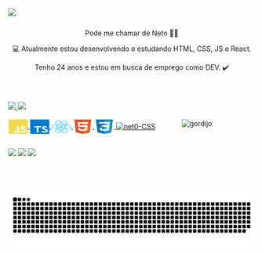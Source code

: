 <h1><img src="https://c.tenor.com/sO7pXz7Bw2MAAAAM/hello-welcome.gif"></h1>

<header>
  <p>Pode me chamar de Neto 👨‍🎓</p>
  <p>💻 Atualmente estou desenvolvendo e estudando HTML, CSS, JS e React.</p>
  <p>Tenho 24 anos e estou em busca de emprego como DEV. ✔️</p>
</header>

<div>
  <a href="https://github.com/rafaballerini">
  <img height="180em" src="https://github-readme-stats.vercel.app/api?username=net0salin4s&show_icons=true&theme=dark&include_all_commits=true&count_private=true"/>
  <img height="180em" src="https://github-readme-stats.vercel.app/api/top-langs/?username=net0salin4s&layout=compact&langs_count=7&theme=dark"/>
</div>

<div style="display: inline_block"><br>
  <img align="center" alt="net0-Js" height="30" width="40" src="https://raw.githubusercontent.com/devicons/devicon/master/icons/javascript/javascript-plain.svg">
  <img align="center" alt="net0-Ts" height="30" width="40" src="https://raw.githubusercontent.com/devicons/devicon/master/icons/typescript/typescript-plain.svg">
  <img align="center" alt="net0-React" height="30" width="40" src="https://raw.githubusercontent.com/devicons/devicon/master/icons/react/react-original.svg">
  <img align="center" alt="net0-HTML" height="30" width="40" src="https://raw.githubusercontent.com/devicons/devicon/master/icons/html5/html5-original.svg">
  <img align="center" alt="net0-CSS" height="30" width="40" src="https://raw.githubusercontent.com/devicons/devicon/master/icons/css3/css3-original.svg">
  <img align="center" alt="net0-CSS" height="30" width="40" src="https://cdn.jsdelivr.net/gh/devicons/devicon/icons/linux/linux-original.svg">
  <img align="right" alt="gordijo" height="150" width="150" src="https://media.giphy.com/media/yr7n0u3qzO9nG/giphy.gifhttps://media.giphy.com/media/yr7n0u3qzO9nG/giphy.gif">
</div>
  
  ##
  
<div> 
  
  <a href="https://instagram.com/net0salinas" target="_blank"><img src="https://img.shields.io/badge/-Instagram-%23E4405F?style=for-the-badge&logo=instagram&logoColor=white" target="_blank"></a>
  <a href = "mailto:valdirsalinas01@outlook.com"><img src="https://img.shields.io/badge/Microsoft_Outlook-0078D4?style=for-the-badge&logo=microsoft-outlook&logoColor=white" target="_blank"></a>
  <a href="https://www.linkedin.com/in/valdir-salinas/" target="_blank"><img src="https://img.shields.io/badge/-LinkedIn-%230077B5?style=for-the-badge&logo=linkedin&logoColor=white" target="_blank"></a>
  
  ![Snake animation](https://github.com/net0salin4s/net0salin4s/blob/output/github-contribution-grid-snake.svg)
  
</div>

